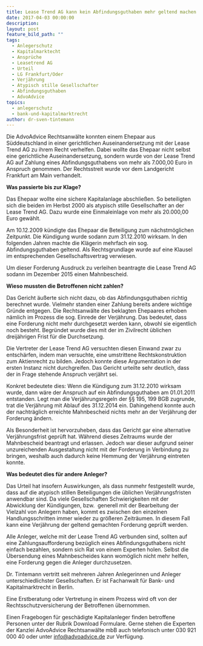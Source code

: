 ```yaml
---
title: Lease Trend AG kann kein Abfindungsguthaben mehr geltend machen – Prozesserfolg vor dem LG Frankfurt am Main
date: 2017-04-03 00:00:00
description:
layout: post
feature_bild_path: ""
tags:
  - Anlegerschutz
  - Kapitalmarktecht
  - Ansprüche
  - Leasetrend AG
  - Urteil
  - LG Frankfurt/Oder
  - Verjährung
  - Atypisch stille Gesellschafter
  - Abfindungsguthaben
  - AdvoAdvice
topics:
  - anlegerschutz
  - bank-und-kapitalmarktrecht
author: dr-sven-tintemann
---
```



Die AdvoAdvice Rechtsanwälte konnten einem Ehepaar aus Süddeutschland in einer gerichtlichen Auseinandersetzung mit der Lease Trend AG zu ihrem Recht verhelfen. Dabei wollte das Ehepaar nicht selbst eine gerichtliche Auseinandersetzung, sondern wurde von der Lease Trend AG auf Zahlung eines Abfindungsguthabens von mehr als 7.000,00 Euro in Anspruch genommen. Der Rechtsstreit wurde vor dem Landgericht Frankfurt am Main verhandelt.

**Was passierte bis zur Klage?**

Das Ehepaar wollte eine sichere Kapitalanlage abschließen. So beteiligten sich die beiden im Herbst 2000 als atypisch stille Gesellschafter an der Lease Trend AG. Dazu wurde eine Einmaleinlage von mehr als 20.000,00 Euro gewählt.

Am 10.12.2009 kündigte das Ehepaar die Beteiligung zum nächstmöglichen Zeitpunkt. Die Kündigung wurde sodann zum 31.12.2010 wirksam. In den folgenden Jahren machte die Klägerin mehrfach ein sog. Abfindungsguthaben geltend. Als Rechtsgrundlage wurde auf eine Klausel im entsprechenden Gesellschaftsvertrag verwiesen.

Um dieser Forderung Ausdruck zu verleihen beantragte die Lease Trend AG sodann im Dezember 2015 einen Mahnbescheid.

**Wieso mussten die Betroffenen nicht zahlen?**

Das Gericht äußerte sich nicht dazu, ob das Abfindungsguthaben richtig berechnet wurde. Vielmehr standen einer Zahlung bereits andere wichtige Gründe entgegen. Die Rechtsanwälte des beklagten Ehepaares erhoben nämlich im Prozess die sog. Einrede der Verjährung. Das bedeutet, dass eine Forderung nicht mehr durchgesetzt werden kann, obwohl sie eigentlich noch besteht. Begründet wurde dies mit der im Zivilrecht üblichen dreijährigen Frist für die Durchsetzung.

Die Vertreter der Lease Trend AG versuchten diesen Einwand zwar zu entschärfen, indem man versuchte, eine umstrittene Rechtskonstruktion zum Aktienrecht zu bilden. Jedoch konnte diese Argumentation in der ersten Instanz nicht durchgreifen. Das Gericht urteilte sehr deutlich, dass der in Frage stehende Anspruch verjährt sei.

Konkret bedeutete dies: Wenn die Kündigung zum 31.12.2010 wirksam wurde, dann wäre der Anspruch auf ein Abfindungsguthaben am 01.01.2011 entstanden. Legt man die Verjährungsregeln der §§ 195, 199 BGB zugrunde, trat die Verjährung mit Ablauf des 31.12.2014 ein. Dahingehend konnte auch der nachträglich erreichte Mahnbescheid nichts mehr an der Verjährung der Forderung ändern.

Als Besonderheit ist hervorzuheben, dass das Gericht gar eine alternative Verjährungsfrist geprüft hat. Während dieses Zeitraums wurde der Mahnbescheid beantragt und erlassen. Jedoch war dieser aufgrund seiner unzureichenden Ausgestaltung nicht mit der Forderung in Verbindung zu bringen, weshalb auch dadurch keine Hemmung der Verjährung eintreten konnte.

**Was bedeutet dies für andere Anleger?**

Das Urteil hat insofern Auswirkungen, als dass nunmehr festgestellt wurde, dass auf die atypisch stillen Beteiligungen die üblichen Verjährungsfristen anwendbar sind. Da viele Gesellschaften Schwierigkeiten mit der Abwicklung der Kündigungen, bzw.  generell mit der Bearbeitung der Vielzahl von Anlegern haben, kommt es zwischen den einzelnen Handlungsschritten immer wieder zu größeren Zeiträumen. In diesem Fall kann eine Verjährung der geltend gemachten Forderung geprüft werden.

Alle Anleger, welche mit der Lease Trend AG verbunden sind, sollten auf eine Zahlungsaufforderung bezüglich eines Abfindungsguthabens nicht einfach bezahlen, sondern sich Rat von einem Experten holen. Selbst die Übersendung eines Mahnbescheides kann womöglich nicht mehr helfen, eine Forderung gegen die Anleger durchzusetzen.

Dr. Tintemann vertritt seit mehreren Jahren Anlegerinnen und Anleger unterschiedlichster Gesellschaften. Er ist Fachanwalt für Bank- und Kapitalmarktrecht in Berlin.

Eine Erstberatung oder Vertretung in einem Prozess wird oft von der Rechtsschutzversicherung der Betroffenen übernommen.

Einen Fragebogen für geschädigte Kapitalanleger finden betroffene Personen unter der Rubrik Download Formulare. Gerne stehen die Experten der Kanzlei AdvoAdvice Rechtsanwälte mbB auch telefonisch unter 030 921 000 40 oder unter info@advoadvice.de zur Verfügung.